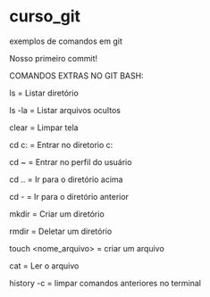 # curso_git
exemplos de comandos em git

Nosso primeiro commit!

COMANDOS EXTRAS NO GIT BASH:

ls = Listar diretório

ls -la = Listar arquivos ocultos

clear = Limpar tela

cd c: = Entrar no diretorio c:

cd ~ = Entrar no perfil do usuário

cd .. = Ir para o diretório acima

cd - = Ir para o diretório anterior

mkdir = Criar um diretório

rmdir = Deletar um diretório

touch <nome_arquivo> = criar um arquivo

cat <arquivo> = Ler o arquivo

history -c = limpar comandos anteriores no terminal


